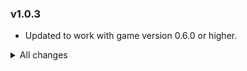 
### v1.0.3
- Updated to work with game version 0.6.0 or higher.

<details>
<summary>All changes</summary>

### v1.0.2
- Fixed that wrong assembly was uploaded

### v1.0.1
- First public release
- Updated to CoreLib 2.0.0
- Added wooden wrench and wrench workbench

### v1.0.0
- Initial release

</details>